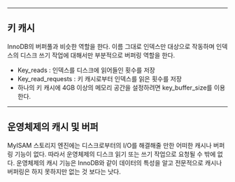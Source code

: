 ------



## 키 캐시

InnoDB의 버퍼풀과 비슷한 역할을 한다. 이름 그대로 인덱스만 대상으로 작동하며 인덱스의 디스크 쓰기 작업에 대해서만 부분적으로 버퍼링 역할을 한다.

- Key_reads : 인덱스를 디스크에 읽어들인 횟수를 저장
- Key_read_requests : 키 캐시로부터 인덱스를 읽은 횟수를 저장
- 하나의 키 캐시에 4GB 이상의 메모리 공간을 설정하려면 key_buffer_size를 이용한다.



---



## 운영체제의 캐시 및 버퍼

MyISAM 스토리지 엔진에는 디스크로부터의 I/O를 해결해줄 만한 어떠한 캐시나 버퍼링 기능이 없다. 따라서 운영체제의 디스크 읽기 또는 쓰기 작업으로 요청될 수 밖에 없다. 운영체제의 캐시 기능은 InnoDB와 같이 데이터의 특성을 알고 전문적으로 캐시나 버퍼링은 하지 못하지만 없는 것 보다는 낫다.